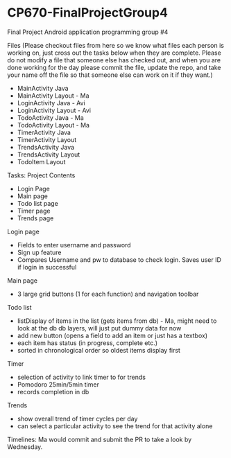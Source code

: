 # CP670-FinalProjectGroup4
Final Project Android application programming group #4


Files (Please checkout files from here so we know what files each person is working on, just cross out the tasks below when they are complete. Please do not modify a file that someone else has checked out, and when you are done working for the day please commit the file, update the repo, and take your name off the file so that someone else can work on it if they want.)
- MainActivity Java
- MainActivity Layout - Ma
- LoginActivity Java - Avi
- LoginActivity Layout - Avi
- TodoActivity Java - Ma
- TodoActivity Layout - Ma
- TimerActivity Java
- TimerActivity Layout
- TrendsActivity Java
- TrendsActivity Layout
- TodoItem Layout


Tasks:
Project Contents
- Login Page
- Main page
- Todo list page
- Timer page
- Trends page

Login page
- Fields to enter username and password
- Sign up feature
- Compares Username and pw to database to check login. Saves user ID if login in successful

Main page
- 3 large grid buttons (1 for each function) and navigation toolbar

Todo list
- listDisplay of items in the list (gets items from db) - Ma, might need to look at the db db layers, will just put dummy data for now
- add new button (opens a field to add an item or just has a textbox)
- each item has status (in progress, complete etc.)
- sorted in chronological order so oldest items display first

Timer
- selection of activity to link timer to for trends
- Pomodoro 25min/5min timer
- records completion in db

Trends
- show overall trend of timer cycles per day
- can select a particular activity to see the trend for that activity alone

Timelines:
Ma would commit and submit the PR to take a look by Wednesday.
